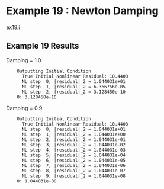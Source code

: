 # Example 19 : Newton Damping

[ex19.i](https://github.com/idaholab/moose/blob/devel/examples/ex19_dampers/ex19.i)

[](---)

## Example 19 Results

Damping = 1.0 

```text
    Outputting Initial Condition
      True Initial Nonlinear Residual: 10.4403
      NL step  0, |residual|_2 = 1.044031e+01
      NL step  1, |residual|_2 = 6.366756e-05
      NL step  2, |residual|_2 = 3.128450e-10
    0: 3.128450e-10 
```

Damping = 0.9 

```text
    Outputting Initial Condition
      True Initial Nonlinear Residual: 10.4403
      NL step  0, |residual|_2 = 1.044031e+01
      NL step  1, |residual|_2 = 1.044031e+00
      NL step  2, |residual|_2 = 1.044031e-01
      NL step  3, |residual|_2 = 1.044031e-02
      NL step  4, |residual|_2 = 1.044031e-03
      NL step  5, |residual|_2 = 1.044031e-04
      NL step  6, |residual|_2 = 1.044031e-05
      NL step  7, |residual|_2 = 1.044031e-06
      NL step  8, |residual|_2 = 1.044031e-07
      NL step  9, |residual|_2 = 1.044031e-08
    0: 1.044031e-08
```

